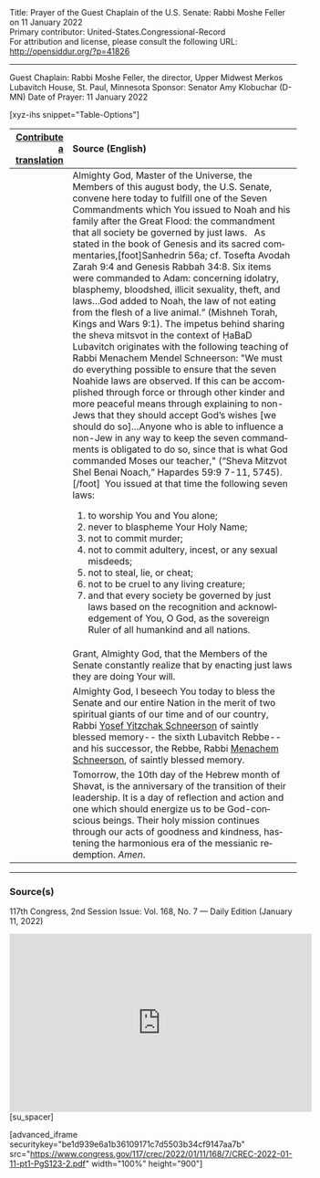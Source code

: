 <html>
<head></head>
<body>
Title: Prayer of the Guest Chaplain of the U.S. Senate: Rabbi Moshe Feller on 11 January 2022<br />
Primary contributor: United-States.Congressional-Record<br />
For attribution and license, please consult the following URL: <a href="http://opensiddur.org/?p=41826">http://opensiddur.org/?p=41826</a>
<p />
<hr />

Guest Chaplain: Rabbi Moshe Feller, the director, Upper Midwest Merkos Lubavitch House, St. Paul, Minnesota
Sponsor: Senator Amy Klobuchar (D-MN)
Date of Prayer: 11 January 2022

[xyz-ihs snippet="Table-Options"]<table style="margin-left: auto; margin-right: auto;" class="draggable">
<thead><tr><th id="x" style="text-align: right;"><a href="/contributing/upload/">Contribute a translation</a></th><th style="text-align: left;">Source (English)</th></tr></thead>
<tbody>
<tr><td style="vertical-align:top;">
<div class="liturgy" lang="he">

</span></div></td>
 
<td style="vertical-align:top;">
<div class="english" lang="en">
Almighty God, Master of the Universe, 
the Members of this august body, the U.S. Senate, 
convene here today to fulfill one of the Seven Commandments 
which You issued to Noah and his family after the Great Flood:
the commandment that all society be governed by just laws.   
&nbsp;
As stated in the book of Genesis and its sacred commentaries,[foot]Sanhedrin 56a; cf. Tosefta Avodah Zarah 9:4 and Genesis Rabbah 34:8. Six items were commanded to Adam: concerning idolatry, blasphemy, bloodshed, illicit sexuality, theft, and laws…God added to Noah, the law of not eating from the flesh of a live animal.” (Mishneh Torah, Kings and Wars 9:1). The impetus behind sharing the sheva mitsvot in the context of ḤaBaD Lubavitch originates with the following teaching of Rabbi Menachem Mendel Schneerson: "We must do everything possible to ensure that the seven Noahide laws are observed. If this can be accomplished through force or through other kinder and more peaceful means through explaining to non-Jews that they should accept God’s wishes [we should do so]…Anyone who is able to influence a non-Jew in any way to keep the seven commandments is obligated to do so, since that is what God commanded Moses our teacher," (“Sheva Mitzvot Shel Benai Noach,” Hapardes 59:9 7-11, 5745).[/foot]&nbsp;  
You issued at that time the following seven laws: 
<ol>
<li>to worship You and You alone;</li> 
<li>never to blaspheme Your Holy Name;</li>  
<li>not to commit murder;</li>  
<li>not to commit adultery, incest, or any sexual misdeeds;</li>  
<li>not to steal, lie, or cheat;</li>  
<li>not to be cruel to any living creature;</li>  
<li>and that every society be governed by just laws 
based on the recognition and acknowledgement of You, O God, 
as the sovereign Ruler of all humankind and all nations.</li> 
</ol>
</div></td></tr>


<tr><td style="vertical-align:top;">
<div class="liturgy" lang="he">

</span></div></td>
 
<td style="vertical-align:top;">
<div class="english" lang="en">
Grant, Almighty God, 
that the Members of the Senate constantly realize 
that by enacting just laws they are doing Your will. 
</div></td></tr>


<tr><td style="vertical-align:top;">
<div class="liturgy" lang="he">

</span></div></td>
 
<td style="vertical-align:top;">
<div class="english" lang="en">
Almighty God, I beseech You today 
to bless the Senate and our entire Nation 
in the merit of two spiritual giants 
of our time and of our country, 
Rabbi <a href="https://en.wikipedia.org/wiki/Yosef_Yitzchak_Schneersohn">Yosef Yitzchak Schneerson</a> of saintly blessed memory--
the sixth Lubavitch Rebbe--
and his successor, 
the Rebbe, Rabbi <a href="https://en.wikipedia.org/wiki/Menachem_Mendel_Schneerson">Menachem Schneerson</a>, of saintly blessed memory.
</div></td></tr>


<tr><td style="vertical-align:top;">
<div class="liturgy" lang="he">

</span></div></td>
 
<td style="vertical-align:top;">
<div class="english" lang="en">
Tomorrow, the 10th day of the Hebrew month of Shəvat, 
is the anniversary of the transition of their leadership. 
It is a day of reflection and action 
and one which should energize us 
to be God-conscious beings. 
Their holy mission continues 
through our acts of goodness and kindness, 
hastening the harmonious era 
of the messianic redemption. 
<em>Amen</em>.
</div></td></tr>
</tbody></table>

<hr />

<h3>Source(s)</h3>

117th Congress, 2nd Session
Issue: Vol. 168, No. 7 — Daily Edition (January 11, 2022)

<iframe width=530 height=312 src='https://www.c-span.org/video/standalone/?c4995595/user-clip-rabbi-moshe-feller-opening-prayer-01-11-2022' allowfullscreen='allowfullscreen' frameborder=0></iframe>[su_spacer]

[advanced_iframe securitykey="be1d939e6a1b36109171c7d5503b34cf9147aa7b" src="https://www.congress.gov/117/crec/2022/01/11/168/7/CREC-2022-01-11-pt1-PgS123-2.pdf" width="100%" height="900"]
</body>
</html>